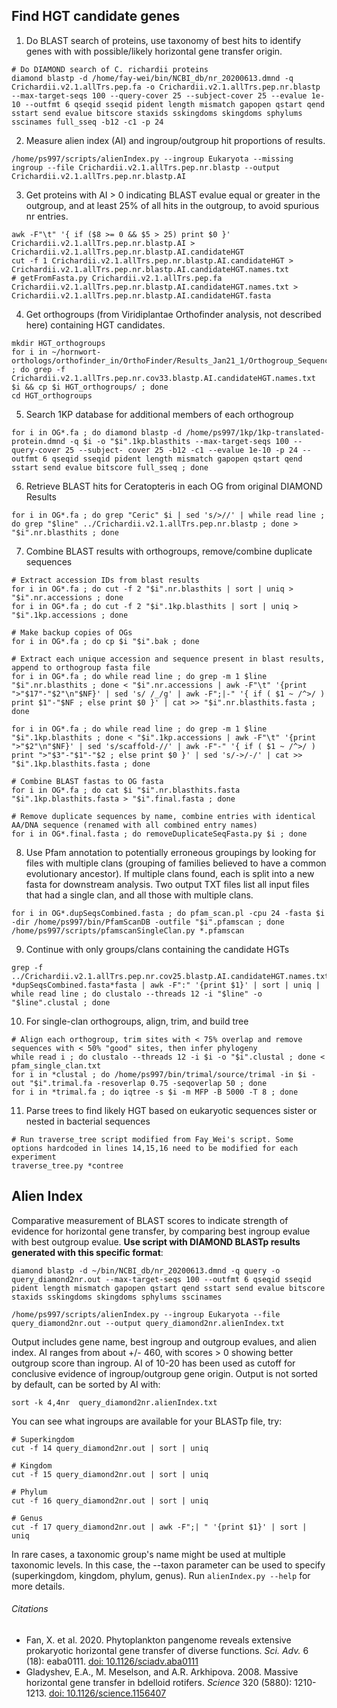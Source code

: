 ## Find HGT candidate genes
1. Do BLAST search of proteins, use taxonomy of best hits to identify genes with with possible/likely horizontal gene transfer origin.
```
# Do DIAMOND search of C. richardii proteins
diamond blastp -d /home/fay-wei/bin/NCBI_db/nr_20200613.dmnd -q Crichardii.v2.1.allTrs.pep.fa -o Crichardii.v2.1.allTrs.pep.nr.blastp --max-target-seqs 100 --query-cover 25 --subject-cover 25 --evalue 1e-10 --outfmt 6 qseqid sseqid pident length mismatch gapopen qstart qend sstart send evalue bitscore staxids sskingdoms skingdoms sphylums sscinames full_sseq -b12 -c1 -p 24
```
2. Measure alien index (AI) and ingroup/outgroup hit proportions of results.
```
/home/ps997/scripts/alienIndex.py --ingroup Eukaryota --missing ingroup --file Crichardii.v2.1.allTrs.pep.nr.blastp --output Crichardii.v2.1.allTrs.pep.nr.blastp.AI
```
3. Get proteins with AI > 0 indicating BLAST evalue equal or greater in the outgroup, and at least 25% of all hits in the outgroup, to avoid spurious nr entries.
```
awk -F"\t" '{ if ($8 >= 0 && $5 > 25) print $0 }' Crichardii.v2.1.allTrs.pep.nr.blastp.AI > Crichardii.v2.1.allTrs.pep.nr.blastp.AI.candidateHGT
cut -f 1 Crichardii.v2.1.allTrs.pep.nr.blastp.AI.candidateHGT > Crichardii.v2.1.allTrs.pep.nr.blastp.AI.candidateHGT.names.txt
# getFromFasta.py Crichardii.v2.1.allTrs.pep.fa Crichardii.v2.1.allTrs.pep.nr.blastp.AI.candidateHGT.names.txt > Crichardii.v2.1.allTrs.pep.nr.blastp.AI.candidateHGT.fasta
```

4. Get orthogroups (from Viridiplantae Orthofinder analysis, not described here) containing HGT candidates.
```
mkdir HGT_orthogroups
for i in ~/hornwort-orthologs/orthofinder_in/OrthoFinder/Results_Jan21_1/Orthogroup_Sequences/*.fa ; do grep -f Crichardii.v2.1.allTrs.pep.nr.cov33.blastp.AI.candidateHGT.names.txt $i && cp $i HGT_orthogroups/ ; done
cd HGT_orthogroups
```

5. Search 1KP database for additional members of each orthogroup
```
for i in OG*.fa ; do diamond blastp -d /home/ps997/1kp/1kp-translated-protein.dmnd -q $i -o "$i".1kp.blasthits --max-target-seqs 100 --query-cover 25 --subject- cover 25 -b12 -c1 --evalue 1e-10 -p 24 --outfmt 6 qseqid sseqid pident length mismatch gapopen qstart qend sstart send evalue bitscore full_sseq ; done
```

6. Retrieve BLAST hits for Ceratopteris in each OG from original DIAMOND Results
```
for i in OG*.fa ; do grep "Ceric" $i | sed 's/>//' | while read line ; do grep "$line" ../Crichardii.v2.1.allTrs.pep.nr.blastp ; done > "$i".nr.blasthits ; done
```

7. Combine BLAST results with orthogroups, remove/combine duplicate sequences
```
# Extract accession IDs from blast results
for i in OG*.fa ; do cut -f 2 "$i".nr.blasthits | sort | uniq > "$i".nr.accessions ; done
for i in OG*.fa ; do cut -f 2 "$i".1kp.blasthits | sort | uniq > "$i".1kp.accessions ; done

# Make backup copies of OGs
for i in OG*.fa ; do cp $i "$i".bak ; done

# Extract each unique accession and sequence present in blast results, append to orthogroup fasta file
for i in OG*.fa ; do while read line ; do grep -m 1 $line "$i".nr.blasthits ; done < "$i".nr.accessions | awk -F"\t" '{print ">"$17"-"$2"\n"$NF}' | sed 's/ /_/g' | awk -F";|-" '{ if ( $1 ~ /^>/ ) print $1"-"$NF ; else print $0 }' | cat >> "$i".nr.blasthits.fasta ; done

for i in OG*.fa ; do while read line ; do grep -m 1 $line "$i".1kp.blasthits ; done < "$i".1kp.accessions | awk -F"\t" '{print ">"$2"\n"$NF}' | sed 's/scaffold-//' | awk -F"-" '{ if ( $1 ~ /^>/ ) print ">"$3"-"$1"-"$2 ; else print $0 }' | sed 's/->/-/' | cat >> "$i".1kp.blasthits.fasta ; done

# Combine BLAST fastas to OG fasta
for i in OG*.fa ; do cat $i "$i".nr.blasthits.fasta "$i".1kp.blasthits.fasta > "$i".final.fasta ; done

# Remove duplicate sequences by name, combine entries with identical AA/DNA sequence (renamed with all combined entry names)
for i in OG*.final.fasta ; do removeDuplicateSeqFasta.py $i ; done
```

8. Use Pfam annotation to potentially erroneous groupings by looking for files with multiple clans (grouping of families believed to have a common evolutionary ancestor). If multiple clans found, each is split into a new fasta for downstream analysis. Two output TXT files list all input files that had a single clan, and all those with multiple clans.
```
for i in OG*.dupSeqsCombined.fasta ; do pfam_scan.pl -cpu 24 -fasta $i -dir /home/ps997/bin/PfamScanDB -outfile "$i".pfamscan ; done
/home/ps997/scripts/pfamscanSingleClan.py *.pfamscan
```

9. Continue with only groups/clans containing the candidate HGTs
```
grep -f ../Crichardii.v2.1.allTrs.pep.nr.cov25.blastp.AI.candidateHGT.names.txt *dupSeqsCombined.fasta*fasta | awk -F":" '{print $1}' | sort | uniq | while read line ; do clustalo --threads 12 -i "$line" -o "$line".clustal ; done
```

10. For single-clan orthogroups, align, trim, and build tree
```
# Align each orthogroup, trim sites with < 75% overlap and remove sequences with < 50% "good" sites, then infer phylogeny
while read i ; do clustalo --threads 12 -i $i -o "$i".clustal ; done < pfam_single_clan.txt
for i in *clustal ; do /home/ps997/bin/trimal/source/trimal -in $i -out "$i".trimal.fa -resoverlap 0.75 -seqoverlap 50 ; done
for i in *trimal.fa ; do iqtree -s $i -m MFP -B 5000 -T 8 ; done
```

11. Parse trees to find likely HGT based on eukaryotic sequences sister or nested in bacterial sequences
```
# Run traverse_tree script modified from Fay_Wei's script. Some options hardcoded in lines 14,15,16 need to be modified for each experiment
traverse_tree.py *contree

```


## Alien Index
Comparative measurement of BLAST scores to indicate strength of evidence for horizontal gene transfer, by comparing best ingroup evalue with best outgroup evalue. **Use script with DIAMOND BLASTp results generated with this specific format**:
```
diamond blastp -d ~/bin/NCBI_db/nr_20200613.dmnd -q query -o query_diamond2nr.out --max-target-seqs 100 --outfmt 6 qseqid sseqid pident length mismatch gapopen qstart qend sstart send evalue bitscore staxids sskingdoms skingdoms sphylums sscinames

/home/ps997/scripts/alienIndex.py --ingroup Eukaryota --file query_diamond2nr.out --output query_diamond2nr.alienIndex.txt
```
Output includes gene name, best ingroup and outgroup evalues, and alien index. AI ranges from about +/- 460, with scores > 0 showing better outgroup score than ingroup. AI of 10-20 has been used as cutoff for conclusive evidence of ingroup/outgroup gene origin. Output is not sorted by default, can be sorted by AI with:
```
sort -k 4,4nr  query_diamond2nr.alienIndex.txt
```
You can see what ingroups are available for your BLASTp file, try:
```
# Superkingdom
cut -f 14 query_diamond2nr.out | sort | uniq

# Kingdom
cut -f 15 query_diamond2nr.out | sort | uniq

# Phylum
cut -f 16 query_diamond2nr.out | sort | uniq

# Genus
cut -f 17 query_diamond2nr.out | awk -F";| " '{print $1}' | sort | uniq
```
In rare cases, a taxonomic group's name might be used at multiple taxonomic levels. In this case, the --taxon parameter can be used to specify (superkingdom, kingdom, phylum, genus). Run `alienIndex.py --help` for more details.



###### Citations
* Fan, X. et al. 2020. Phytoplankton pangenome reveals extensive prokaryotic horizontal gene transfer of diverse functions. <i>Sci. Adv.</i> 6 (18): eaba0111. [doi: 10.1126/sciadv.aba0111](https://advances.sciencemag.org/content/6/18/eaba0111)
* Gladyshev, E.A., M. Meselson, and A.R. Arkhipova. 2008. Massive horizontal gene transfer in bdelloid rotifers. <i>Science</i> 320 (5880): 1210-1213. [doi: 10.1126/science.1156407](https://science.sciencemag.org/content/320/5880/1210)
